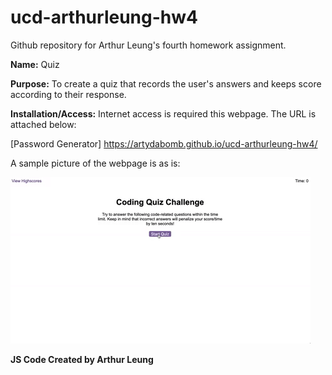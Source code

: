 # ucd-arthurleung-hw4
Github repository for Arthur Leung's fourth homework assignment.

<strong>Name:</strong>
Quiz

<strong>Purpose:</strong>
To create a quiz that records the user's answers and keeps score according to their response.
  
<strong>Installation/Access:</strong>
Internet access is required this webpage. The URL is attached below:

[Password Generator] https://artydabomb.github.io/ucd-arthurleung-hw4/

A sample picture of the webpage is as is:

<img src="./Assets/04-web-apis-homework-demo.gif" alt=".gif file of sample quiz">

<strong>JS Code Created by Arthur Leung</strong>